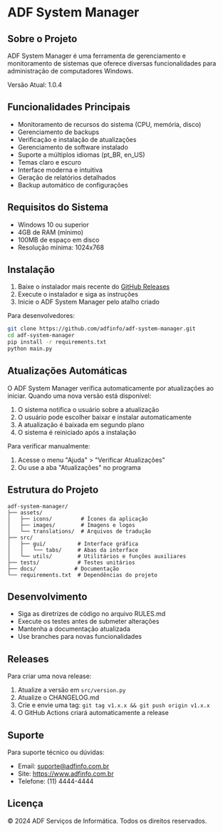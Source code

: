 # ADF System Manager

## Sobre o Projeto
ADF System Manager é uma ferramenta de gerenciamento e monitoramento de sistemas que oferece diversas funcionalidades para administração de computadores Windows.

Versão Atual: 1.0.4

## Funcionalidades Principais
- Monitoramento de recursos do sistema (CPU, memória, disco)
- Gerenciamento de backups
- Verificação e instalação de atualizações
- Gerenciamento de software instalado
- Suporte a múltiplos idiomas (pt_BR, en_US)
- Temas claro e escuro
- Interface moderna e intuitiva
- Geração de relatórios detalhados
- Backup automático de configurações

## Requisitos do Sistema
- Windows 10 ou superior
- 4GB de RAM (mínimo)
- 100MB de espaço em disco
- Resolução mínima: 1024x768

## Instalação
1. Baixe o instalador mais recente do [GitHub Releases](https://github.com/adfinfo/adf-system-manager/releases)
2. Execute o instalador e siga as instruções
3. Inicie o ADF System Manager pelo atalho criado

Para desenvolvedores:
```bash
git clone https://github.com/adfinfo/adf-system-manager.git
cd adf-system-manager
pip install -r requirements.txt
python main.py
```

## Atualizações Automáticas
O ADF System Manager verifica automaticamente por atualizações ao iniciar. Quando uma nova versão está disponível:

1. O sistema notifica o usuário sobre a atualização
2. O usuário pode escolher baixar e instalar automaticamente
3. A atualização é baixada em segundo plano
4. O sistema é reiniciado após a instalação

Para verificar manualmente:
1. Acesse o menu "Ajuda" > "Verificar Atualizações"
2. Ou use a aba "Atualizações" no programa

## Estrutura do Projeto
```
adf-system-manager/
├── assets/
│   ├── icons/         # Ícones da aplicação
│   ├── images/        # Imagens e logos
│   └── translations/  # Arquivos de tradução
├── src/
│   ├── gui/          # Interface gráfica
│   │   └── tabs/     # Abas da interface
│   └── utils/        # Utilitários e funções auxiliares
├── tests/            # Testes unitários
├── docs/            # Documentação
└── requirements.txt  # Dependências do projeto
```

## Desenvolvimento
- Siga as diretrizes de código no arquivo RULES.md
- Execute os testes antes de submeter alterações
- Mantenha a documentação atualizada
- Use branches para novas funcionalidades

## Releases
Para criar uma nova release:
1. Atualize a versão em `src/version.py`
2. Atualize o CHANGELOG.md
3. Crie e envie uma tag: `git tag v1.x.x && git push origin v1.x.x`
4. O GitHub Actions criará automaticamente a release

## Suporte
Para suporte técnico ou dúvidas:
- Email: suporte@adfinfo.com.br
- Site: https://www.adfinfo.com.br
- Telefone: (11) 4444-4444

## Licença
© 2024 ADF Serviços de Informática. Todos os direitos reservados. 
